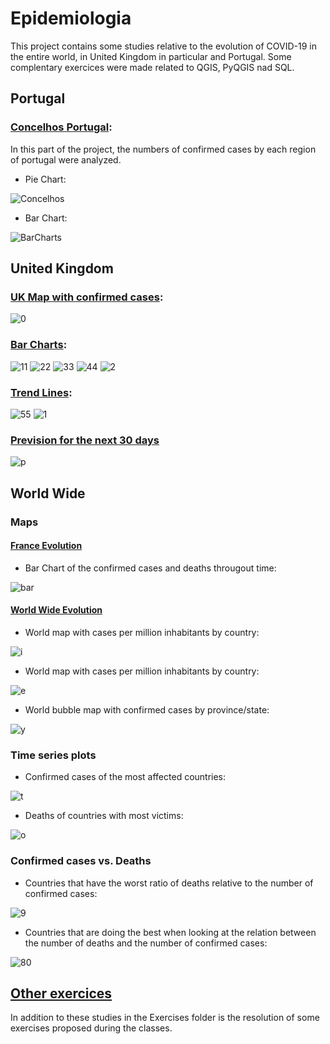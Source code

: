 # Epidemiologia
 
This project contains some studies relative to the evolution of COVID-19 in the entire world, in United Kingdom in particular and Portugal. Some complentary exercices were made related to QGIS, PyQGIS nad SQL.

## Portugal
### [Concelhos Portugal](https://github.com/isasilva3/Epidemiologia/blob/master/Portugal/Concelhos%20Portugal.ipynb):
In this part of the project, the numbers of confirmed cases by each region of portugal were analyzed. 
 * Pie Chart:
 
 ![Concelhos](https://github.com/isasilva3/Epidemiologia/blob/master/Images/Concelhos_Portugal.png)
 
 * Bar Chart:
 
 ![BarCharts](https://github.com/isasilva3/Epidemiologia/blob/master/Images/barchartportugal.png)

## United Kingdom
### [UK Map with confirmed cases](https://github.com/isasilva3/Epidemiologia/blob/master/United%20Kingdom%20Study/Confirmed%20Cases%20Interactive%20Map.ipynb):

 ![0](https://github.com/isasilva3/Epidemiologia/blob/master/Images/UK_Map.png)
 
### [Bar Charts](https://github.com/isasilva3/Epidemiologia/blob/master/United%20Kingdom%20Study/Bar%20Charts%20and%20Trend%20Lines.ipynb):
 ![11](https://github.com/isasilva3/Epidemiologia/blob/master/Images/Uk_currently_infected_bar.png)
 ![22](https://github.com/isasilva3/Epidemiologia/blob/master/Images/Uk_new_confirmed_cases_bar.png)
 ![33](https://github.com/isasilva3/Epidemiologia/blob/master/Images/Uk_new_deaths_bar.png)
 ![44](https://github.com/isasilva3/Epidemiologia/blob/master/Images/Uk_new_recoveries_bar.png)
 ![2](https://github.com/isasilva3/Epidemiologia/blob/master/Images/Uk_confirmed_cases_stacked_bar.png)

### [Trend Lines](https://github.com/isasilva3/Epidemiologia/blob/master/United%20Kingdom%20Study/Bar%20Charts%20and%20Trend%20Lines.ipynb):
 ![55](https://github.com/isasilva3/Epidemiologia/blob/master/Images/Uk_new_confirmed_cases_trendline.png)
 ![1](https://github.com/isasilva3/Epidemiologia/blob/master/Images/Uk_confirmed_trendline.png)
 
### [Prevision for the next 30 days](https://github.com/isasilva3/Epidemiologia/blob/master/United%20Kingdom%20Study/Previsions.ipynb)

![p](https://github.com/isasilva3/Epidemiologia/blob/master/Images/Prevision%20for%20the%20next%2030%20days.png)

## World Wide

### Maps
#### [France Evolution](https://github.com/isasilva3/Epidemiologia/blob/master/World%20Wide/France_Evolution.ipynb)
* Bar Chart of the confirmed cases and deaths througout time:

![bar](https://github.com/isasilva3/Epidemiologia/blob/master/Images/FranceEvolution.png)

#### [World Wide Evolution](https://nbviewer.jupyter.org/github/isasilva3/Epidemiologia/blob/master/World%20Wide/Maps%20and%20Time%20series%20plots.ipynb)
* World map with cases per million inhabitants by country:

![i](https://github.com/isasilva3/Epidemiologia/blob/master/Images/WWCases.png)

* World map with cases per million inhabitants by country:

![e](https://github.com/isasilva3/Epidemiologia/blob/master/Images/WWDeaths.png)

* World bubble map with confirmed cases by province/state:

![y](https://github.com/isasilva3/Epidemiologia/blob/master/Images/WWBubble1.png)

### Time series plots
* Confirmed cases of the most affected countries:

![t](https://github.com/isasilva3/Epidemiologia/blob/master/Images/confirmed%20cases%20of%20countries%20with%20most%20confirmed%20cases.png)

* Deaths of countries with most victims:

![o](https://github.com/isasilva3/Epidemiologia/blob/master/Images/deaths%20of%20countries%20with%20most%20victims.png)

### Confirmed cases vs. Deaths
* Countries that have the worst ratio of deaths relative to the number of confirmed cases:

![9](https://github.com/isasilva3/Epidemiologia/blob/master/Images/Countries%20with%20worst%20ratio%20confirmed%20cases%20vs.%20Deaths.png)

* Countries that are doing the best when looking at the relation between the number of deaths and the number of confirmed cases:

![80](https://github.com/isasilva3/Epidemiologia/blob/master/Images/Countries%20doing%20best%20regarding%20confirmed%20cases%20vs.%20Deaths.png)

## [Other exercices](https://github.com/isasilva3/Epidemiologia/tree/master/Exercices)
In addition to these studies in the Exercises folder is the resolution of some exercises proposed during the classes.

